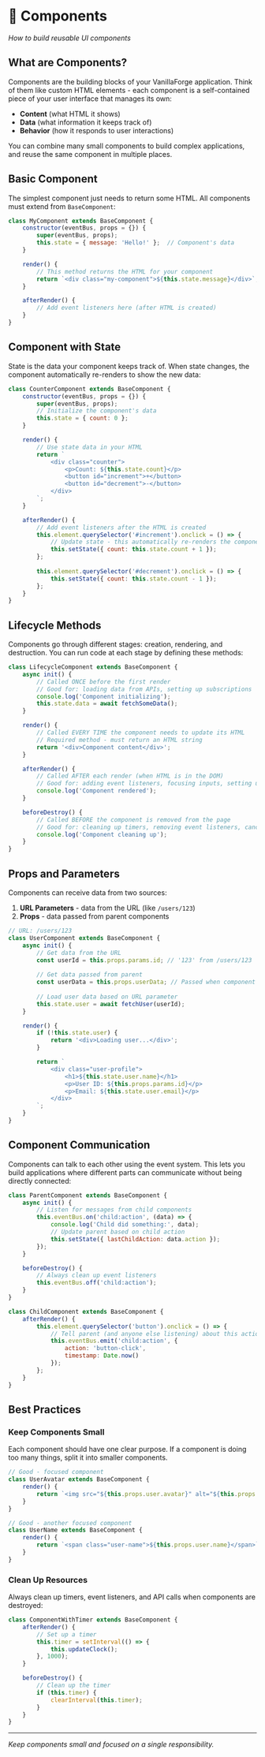 # 🧩 Components

*How to build reusable UI components*

## What are Components?

Components are the building blocks of your VanillaForge application. Think of them like custom HTML elements - each component is a self-contained piece of your user interface that manages its own:

- **Content** (what HTML it shows)
- **Data** (what information it keeps track of)
- **Behavior** (how it responds to user interactions)

You can combine many small components to build complex applications, and reuse the same component in multiple places.

## Basic Component

The simplest component just needs to return some HTML. All components must extend from `BaseComponent`:

```javascript
class MyComponent extends BaseComponent {
    constructor(eventBus, props = {}) {
        super(eventBus, props);
        this.state = { message: 'Hello!' };  // Component's data
    }

    render() {
        // This method returns the HTML for your component
        return `<div class="my-component">${this.state.message}</div>`;
    }

    afterRender() {
        // Add event listeners here (after HTML is created)
    }
}
```

## Component with State

State is the data your component keeps track of. When state changes, the component automatically re-renders to show the new data:

```javascript
class CounterComponent extends BaseComponent {
    constructor(eventBus, props = {}) {
        super(eventBus, props);
        // Initialize the component's data
        this.state = { count: 0 };
    }

    render() {
        // Use state data in your HTML
        return `
            <div class="counter">
                <p>Count: ${this.state.count}</p>
                <button id="increment">+</button>
                <button id="decrement">-</button>
            </div>
        `;
    }

    afterRender() {
        // Add event listeners after the HTML is created
        this.element.querySelector('#increment').onclick = () => {
            // Update state - this automatically re-renders the component
            this.setState({ count: this.state.count + 1 });
        };
        
        this.element.querySelector('#decrement').onclick = () => {
            this.setState({ count: this.state.count - 1 });
        };
    }
}
```

## Lifecycle Methods

Components go through different stages: creation, rendering, and destruction. You can run code at each stage by defining these methods:

```javascript
class LifecycleComponent extends BaseComponent {
    async init() {
        // Called ONCE before the first render
        // Good for: loading data from APIs, setting up subscriptions
        console.log('Component initializing');
        this.state.data = await fetchSomeData();
    }

    render() {
        // Called EVERY TIME the component needs to update its HTML
        // Required method - must return an HTML string
        return '<div>Component content</div>';
    }

    afterRender() {
        // Called AFTER each render (when HTML is in the DOM)
        // Good for: adding event listeners, focusing inputs, setting up charts
        console.log('Component rendered');
    }

    beforeDestroy() {
        // Called BEFORE the component is removed from the page
        // Good for: cleaning up timers, removing event listeners, canceling API calls
        console.log('Component cleaning up');
    }
}
```

## Props and Parameters

Components can receive data from two sources:

1. **URL Parameters** - data from the URL (like `/users/123`)
2. **Props** - data passed from parent components

```javascript
// URL: /users/123
class UserComponent extends BaseComponent {
    async init() {
        // Get data from the URL
        const userId = this.props.params.id; // '123' from /users/123
        
        // Get data passed from parent
        const userData = this.props.userData; // Passed when component was created
        
        // Load user data based on URL parameter
        this.state.user = await fetchUser(userId);
    }

    render() {
        if (!this.state.user) {
            return '<div>Loading user...</div>';
        }

        return `
            <div class="user-profile">
                <h1>${this.state.user.name}</h1>
                <p>User ID: ${this.props.params.id}</p>
                <p>Email: ${this.state.user.email}</p>
            </div>
        `;
    }
}
```

## Component Communication

Components can talk to each other using the event system. This lets you build applications where different parts can communicate without being directly connected:

```javascript
class ParentComponent extends BaseComponent {
    async init() {
        // Listen for messages from child components
        this.eventBus.on('child:action', (data) => {
            console.log('Child did something:', data);
            // Update parent based on child action
            this.setState({ lastChildAction: data.action });
        });
    }

    beforeDestroy() {
        // Always clean up event listeners
        this.eventBus.off('child:action');
    }
}

class ChildComponent extends BaseComponent {
    afterRender() {
        this.element.querySelector('button').onclick = () => {
            // Tell parent (and anyone else listening) about this action
            this.eventBus.emit('child:action', { 
                action: 'button-click',
                timestamp: Date.now()
            });
        };
    }
}
```

## Best Practices

### Keep Components Small
Each component should have one clear purpose. If a component is doing too many things, split it into smaller components.

```javascript
// Good - focused component
class UserAvatar extends BaseComponent {
    render() {
        return `<img src="${this.props.user.avatar}" alt="${this.props.user.name}">`;
    }
}

// Good - another focused component  
class UserName extends BaseComponent {
    render() {
        return `<span class="user-name">${this.props.user.name}</span>`;
    }
}
```

### Clean Up Resources
Always clean up timers, event listeners, and API calls when components are destroyed:

```javascript
class ComponentWithTimer extends BaseComponent {
    afterRender() {
        // Set up a timer
        this.timer = setInterval(() => {
            this.updateClock();
        }, 1000);
    }

    beforeDestroy() {
        // Clean up the timer
        if (this.timer) {
            clearInterval(this.timer);
        }
    }
}
```

---

*Keep components small and focused on a single responsibility.*
